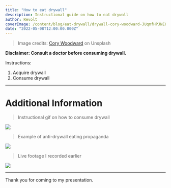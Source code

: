 ```yaml
---
title: "How to eat drywall"
description: Instructional guide on how to eat drywall
author: Revolt
coverImage: /content/blog/eat-drywall/drywall-cory-woodward-JUqmfHPJNE8-unsplash.jpg
date: "2022-05-08T12:00:00.000Z"
---
```


> Image credits: [Cory Woodward](https://unsplash.com/photos/JUqmfHPJNE8) on Unsplash

**Disclaimer: Consult a doctor before consuming drywall.**

Instructions:

1. Acquire drywall
2. Consume drywall

---

# Additional Information

> Instructional gif on how to consume drywall

![](https://c.tenor.com/lCSsC5hSpAYAAAAC/garfield-drywall.gif)

> Example of anti-drywall eating propaganda

![](https://c.tenor.com/UrZGHw036AoAAAAC/rainbow-six-siege-siege.gif)

> Live footage I recorded earlier

![](https://c.tenor.com/noKLy1lamBMAAAAd/shrek-get-away.gif)

---

Thank you for coming to my presentation.
